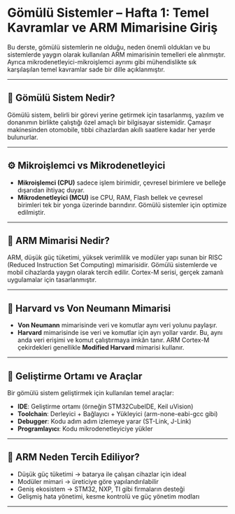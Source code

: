 # Gömülü Sistemler – Hafta 1: Temel Kavramlar ve ARM Mimarisine Giriş

Bu derste, gömülü sistemlerin ne olduğu, neden önemli oldukları ve bu sistemlerde yaygın olarak kullanılan ARM mimarisinin temelleri ele alınmıştır. Ayrıca mikrodenetleyici-mikroişlemci ayrımı gibi mühendislikte sık karşılaşılan temel kavramlar sade bir dille açıklanmıştır.

---

## 📌 Gömülü Sistem Nedir?

Gömülü sistem, belirli bir görevi yerine getirmek için tasarlanmış, yazılım ve donanımın birlikte çalıştığı özel amaçlı bir bilgisayar sistemidir. Çamaşır makinesinden otomobile, tıbbi cihazlardan akıllı saatlere kadar her yerde bulunurlar.

---

## ⚙️ Mikroişlemci vs Mikrodenetleyici

- **Mikroişlemci (CPU)** sadece işlem birimidir, çevresel birimlere ve belleğe dışarıdan ihtiyaç duyar.
- **Mikrodenetleyici (MCU)** ise CPU, RAM, Flash bellek ve çevresel birimleri tek bir yonga üzerinde barındırır. Gömülü sistemler için optimize edilmiştir.

---

## 🧠 ARM Mimarisi Nedir?

ARM, düşük güç tüketimi, yüksek verimlilik ve modüler yapı sunan bir RISC (Reduced Instruction Set Computing) mimarisidir. Gömülü sistemlerde ve mobil cihazlarda yaygın olarak tercih edilir. Cortex-M serisi, gerçek zamanlı uygulamalar için tasarlanmıştır.

---

## 🧩 Harvard vs Von Neumann Mimarisi

- **Von Neumann** mimarisinde veri ve komutlar aynı veri yolunu paylaşır.
- **Harvard** mimarisinde ise veri ve komutlar için ayrı yollar vardır. Bu, aynı anda veri erişimi ve komut çalıştırmaya imkân tanır. ARM Cortex-M çekirdekleri genellikle **Modified Harvard** mimarisi kullanır.

---

## 🧰 Geliştirme Ortamı ve Araçlar

Bir gömülü sistem geliştirmek için kullanılan temel araçlar:

- **IDE**: Geliştirme ortamı (örneğin STM32CubeIDE, Keil uVision)
- **Toolchain**: Derleyici + Bağlayıcı + Yükleyici (arm-none-eabi-gcc gibi)
- **Debugger**: Kodu adım adım izlemeye yarar (ST-Link, J-Link)
- **Programlayıcı**: Kodu mikrodenetleyiciye yükler

---

## 🎯 ARM Neden Tercih Ediliyor?

- Düşük güç tüketimi → batarya ile çalışan cihazlar için ideal
- Modüler mimari → üreticiye göre yapılandırılabilir
- Geniş ekosistem → STM32, NXP, TI gibi firmaların desteği
- Gelişmiş hata yönetimi, kesme kontrolü ve güç yönetim modları

---
